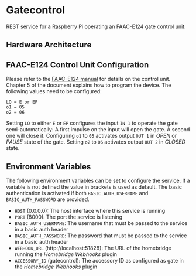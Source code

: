 # Gatecontrol
REST service for a Raspberry Pi operating an FAAC-E124 gate control unit.

## Hardware Architecture



## FAAC-E124 Control Unit Configuration
Please refer to the [FAAC-E124 manual](http://www.faac.co.uk/productfiles/245_Manual_rad0ADBE.pdf)
for details on the control unit. Chapter 5 of the document explains how to program the device.
The following values need to be configured:
```
LO = E or EP
o1 = 05
o2 = 06
```

Setting `LO` to either `E` or `EP` configures the input `IN 1` to operate the gate semi-automatically:
A first impulse on the input will open the gate. A second one will close it.
Configuring `o1` to `05` activates output `OUT 1` in _OPEN_ or _PAUSE_ state of the gate.
Setting `o2` to `06` activates output `OUT 2` in _CLOSED_ state. 

## Environment Variables
The following environment variables can be set to configure the service.
If a variable is not defined the value in brackets is used as default.
The basic authentication is activated if both `BASIC_AUTH_USERNAME` and `BASIC_AUTH_PASSWORD` are provided.

* `HOST` (0.0.0.0): The host interface where this service is running
* `PORT` (8000): The port the service is listening
* `BASIC_AUTH_USERNAME`: The username that must be passed to the service in a basic auth header
* `BASIC_AUTH_PASSWORD`: The password that must be passed to the service in a basic auth header
* `WEBHOOK_URL` (http://localhost:51828): The URL of the homebridge running the _Homebridge Webhooks_ plugin
* `ACCESSORY_ID` (gatecontrol): The accessory ID as configured as gate in the _Homebridge Webhooks_ plugin
